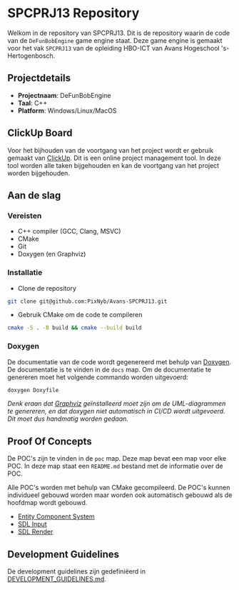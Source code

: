 # SPCPRJ13 Repository

Welkom in de repository van SPCPRJ13. Dit is de repository waarin de code van de `DeFunBobEngine` game engine staat. Deze game engine is gemaakt voor het vak `SPCPRJ13` van de opleiding HBO-ICT van Avans Hogeschool 's-Hertogenbosch.

## Projectdetails

- **Projectnaam**: DeFunBobEngine
- **Taal**: C++
- **Platform**: Windows/Linux/MacOS

## ClickUp Board

Voor het bijhouden van de voortgang van het project wordt er gebruik gemaakt van [ClickUp](https://app.clickup.com/9012037397/v/l/4-90120089132-1). Dit is een online project management tool. In deze tool worden alle taken bijgehouden en kan de voortgang van het project worden bijgehouden.

## Aan de slag

### Vereisten

- C++ compiler (GCC, Clang, MSVC)
- CMake
- Git
- Doxygen (en Graphviz)

### Installatie

- Clone de repository

```bash
git clone git@github.com:PixNyb/Avans-SPCPRJ13.git
```

- Gebruik CMake om de code te compileren

```bash
cmake -S . -B build && cmake --build build
```

### Doxygen

De documentatie van de code wordt gegenereerd met behulp van [Doxygen](https://www.doxygen.nl/index.html). De documentatie is te vinden in de `docs` map. Om de documentatie te genereren moet het volgende commando worden uitgevoerd:

```sh
doxygen Doxyfile
```

_Denk eraan dat [Graphviz](https://graphviz.org/) geïnstalleerd moet zijn om de UML-diagrammen te genereren, en dat doxygen niet automatisch in CI/CD wordt uitgevoerd. Dit moet dus handmatig worden gedaan._

## Proof Of Concepts

De POC's zijn te vinden in de `poc` map. Deze map bevat een map voor elke POC. In deze map staat een `README.md` bestand met de informatie over de POC.

Alle POC's worden met behulp van CMake gecompileerd. De POC's kunnen individueel gebouwd worden maar worden ook automatisch gebouwd als de hoofdmap wordt gebouwd.

- [Entity Component System](poc/ecs/README.md)
- [SDL Input](poc/sdl-input/README.md)
- [SDL Render](poc/sdl-render/README.md)

## Development Guidelines

De development guidelines zijn gedefiniëerd in [DEVELOPMENT_GUIDELINES.md](DEVELOPMENT_GUIDELINES.md).
